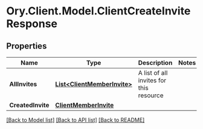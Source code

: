# Ory.Client.Model.ClientCreateInviteResponse

## Properties

Name | Type | Description | Notes
------------ | ------------- | ------------- | -------------
**AllInvites** | [**List&lt;ClientMemberInvite&gt;**](ClientMemberInvite.md) | A list of all invites for this resource | 
**CreatedInvite** | [**ClientMemberInvite**](ClientMemberInvite.md) |  | 

[[Back to Model list]](../README.md#documentation-for-models) [[Back to API list]](../README.md#documentation-for-api-endpoints) [[Back to README]](../README.md)

